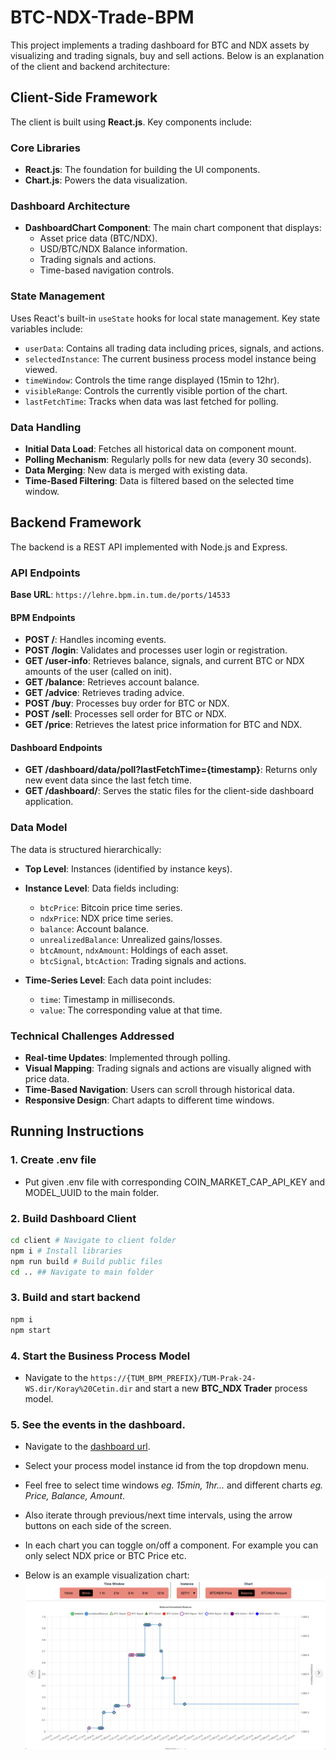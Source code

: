 # BTC-NDX-Trade-BPM

This project implements a trading dashboard for BTC and NDX assets by visualizing and trading signals, buy and sell actions. Below is an explanation of the client and backend architecture:

## Client-Side Framework

The client is built using **React.js**. Key components include:

### Core Libraries

- **React.js**: The foundation for building the UI components.
- **Chart.js**: Powers the data visualization.

### Dashboard Architecture

- **DashboardChart Component**: The main chart component that displays:
  - Asset price data (BTC/NDX).
  - USD/BTC/NDX Balance information.
  - Trading signals and actions.
  - Time-based navigation controls.

### State Management

Uses React's built-in `useState` hooks for local state management. Key state variables include:

- `userData`: Contains all trading data including prices, signals, and actions.
- `selectedInstance`: The current business process model instance being viewed.
- `timeWindow`: Controls the time range displayed (15min to 12hr).
- `visibleRange`: Controls the currently visible portion of the chart.
- `lastFetchTime`: Tracks when data was last fetched for polling.

### Data Handling

- **Initial Data Load**: Fetches all historical data on component mount.
- **Polling Mechanism**: Regularly polls for new data (every 30 seconds).
- **Data Merging**: New data is merged with existing data.
- **Time-Based Filtering**: Data is filtered based on the selected time window.

## Backend Framework

The backend is a REST API implemented with Node.js and Express.

### API Endpoints

**Base URL**: `https://lehre.bpm.in.tum.de/ports/14533`

#### BPM Endpoints

- **POST /**: Handles incoming events.
- **POST /login**: Validates and processes user login or registration.
- **GET /user-info**: Retrieves balance, signals, and current BTC or NDX amounts of the user (called on init).
- **GET /balance**: Retrieves account balance.
- **GET /advice**: Retrieves trading advice.
- **POST /buy**: Processes buy order for BTC or NDX.
- **POST /sell**: Processes sell order for BTC or NDX.
- **GET /price**: Retrieves the latest price information for BTC and NDX.

#### Dashboard Endpoints

- **GET /dashboard/data/poll?lastFetchTime={timestamp}**: Returns only new event data since the last fetch time.
- **GET /dashboard/**: Serves the static files for the client-side dashboard application.

### Data Model

The data is structured hierarchically:

- **Top Level**: Instances (identified by instance keys).
- **Instance Level**: Data fields including:

  - `btcPrice`: Bitcoin price time series.
  - `ndxPrice`: NDX price time series.
  - `balance`: Account balance.
  - `unrealizedBalance`: Unrealized gains/losses.
  - `btcAmount`, `ndxAmount`: Holdings of each asset.
  - `btcSignal`, `btcAction`: Trading signals and actions.

- **Time-Series Level**: Each data point includes:
  - `time`: Timestamp in milliseconds.
  - `value`: The corresponding value at that time.

### Technical Challenges Addressed

- **Real-time Updates**: Implemented through polling.
- **Visual Mapping**: Trading signals and actions are visually aligned with price data.
- **Time-Based Navigation**: Users can scroll through historical data.
- **Responsive Design**: Chart adapts to different time windows.

## Running Instructions

### 1. Create .env file

- Put given .env file with corresponding COIN_MARKET_CAP_API_KEY and MODEL_UUID to the main folder.

### 2. Build Dashboard Client

```sh
cd client # Navigate to client folder
npm i # Install libraries
npm run build # Build public files
cd .. ## Navigate to main folder
```

### 3. Build and start backend

```sh
npm i
npm start
```

### 4. Start the Business Process Model

- Navigate to the
  `https://{TUM_BPM_PREFIX}/TUM-Prak-24-WS.dir/Koray%20Cetin.dir`
  and start a new **BTC_NDX Trader** process model.

### 5. See the events in the dashboard.

- Navigate to the [dashboard url](https://lehre.bpm.in.tum.de/ports/14533/dashboard/).
- Select your process model instance id from the top dropdown menu.
- Feel free to select time windows _eg. 15min, 1hr..._ and different charts _eg. Price, Balance, Amount_.
- Also iterate through previous/next time intervals, using the arrow buttons on each side of the screen.
- In each chart you can toggle on/off a component. For example you can only select NDX price or BTC Price etc.

- Below is an example visualization chart:
  ![Example Chart](fig/example_chart.png)
